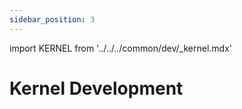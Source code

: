 ```yaml
---
sidebar_position: 3
---
```


import KERNEL from '../../../common/dev/\_kernel.mdx'

# Kernel Development

<KERNEL/>
